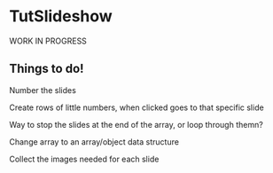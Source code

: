 # TutSlideshow

WORK IN PROGRESS


<h2>Things to do!</h2>

Number the slides

Create rows of little numbers, when clicked goes to that specific slide

Way to stop the slides at the end of the array, or loop through themn?

Change array to an array/object data structure

Collect the images needed for each slide

